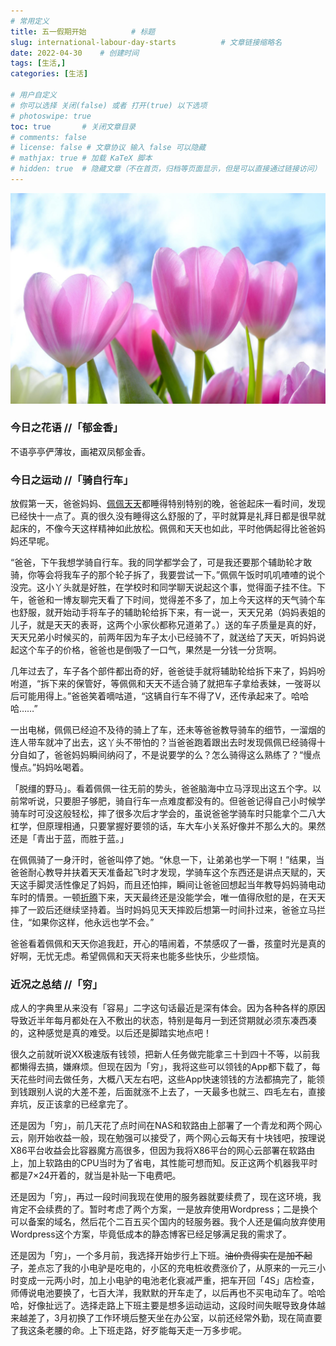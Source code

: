 ```yaml
---
# 常用定义
title: 五一假期开始          # 标题
slug: international-labour-day-starts          # 文章链接缩略名
date: 2022-04-30    # 创建时间
tags: [生活,]
categories: [生活]

# 用户自定义
# 你可以选择 关闭(false) 或者 打开(true) 以下选项
# photoswipe: true
toc: true       # 关闭文章目录
# comments: false
# license: false # 文章协议 输入 false 可以隐藏
# mathjax: true # 加载 KaTeX 脚本
# hidden: true  # 隐藏文章（不在首页，归档等页面显示，但是可以直接通过链接访问）
---
```

![pixbayid:3263198](postImages/laomai/2023/02/27/163fc3aed00967-1.webp)

### 今日之花语 //「郁金香」

不语亭亭俨薄妆，画裙双凤郁金香。

### 今日之运动 //「骑自行车」

放假第一天，爸爸妈妈、[佩佩](tags/佩佩.md)[天天](天天.md)都睡得特别特别的晚，爸爸起床一看时间，发现已经快十一点了。真的很久没有睡得这么舒服的了，平时就算是礼拜日都是很早就起床的，不像今天这样精神如此放松。佩佩和天天也如此，平时他俩起得比爸爸妈妈还早呢。

“爸爸，下午我想学骑自行车。我的同学都学会了，可是我还要那个辅助轮才敢骑，你等会将我车子的那个轮子拆了，我要尝试一下。”佩佩午饭时叽叽喳喳的说个没完。这小丫头就是好胜，在学校时和同学聊天说起这个事，觉得面子挂不住。下午，爸爸和一博友聊完天看了下时间，觉得差不多了，加上今天这样的天气骑个车也舒服，就开始动手将车子的辅助轮给拆下来，有一说一，天天兄弟（妈妈表姐的儿子，就是天天的表哥，这两个小家伙都称兄道弟了。）送的车子质量是真的好，天天兄弟小时候买的，前两年因为车子太小已经骑不了，就送给了天天，听妈妈说起这个车子的价格，爸爸也是倒吸了一口气，果然是一分钱一分货啊。

几年过去了，车子各个部件都出奇的好，爸爸徒手就将辅助轮给拆下来了，妈妈吩咐道，“拆下来的保管好，等佩佩和天天不适合骑了就把车子拿给表妹，一弢哥以后可能用得上。”爸爸笑着嘀咕道，“这辆自行车不得了V，还传承起来了。哈哈哈……”

一出电梯，佩佩已经迫不及待的骑上了车，还未等爸爸教导骑车的细节，一溜烟的连人带车就冲了出去，这丫头不带怕的？当爸爸跑着跟出去时发现佩佩已经骑得十分自如了，爸爸妈妈瞬间纳闷了，不是说要学的么？怎么骑得这么熟练了？“慢点慢点。”妈妈吆喝着。

「脱缰的野马」。看着佩佩一往无前的势头，爸爸脑海中立马浮现出这五个字。以前常听说，只要胆子够肥，骑自行车一点难度都没有的。但爸爸记得自己小时候学骑车时可没这般轻松，摔了很多次后才学会的，虽说爸爸学骑车时只能拿个二八大杠学，但原理相通，只要掌握好要领的话，车大车小关系好像并不那么大的。果然还是「青出于蓝，而胜于蓝。」

在佩佩骑了一身汗时，爸爸叫停了她。“休息一下，让弟弟也学一下啊！”结果，当爸爸耐心教导并扶着天天准备起飞时才发现，学骑车这个东西还是讲点天赋的，天天这手脚灵活性像足了妈妈，而且还怕摔，瞬间让爸爸回想起当年教导妈妈骑电动车时的情景。一顿[折腾](折腾.md)下来，天天最终还是没能学会，唯一值得欣慰的是，在天天摔了一跤后还继续坚持着。当时妈妈见天天摔跤后想第一时间扑过来，爸爸立马拦住，“如果你这样，他永远也学不会。”

爸爸看着佩佩和天天你追我赶，开心的嘻闹着，不禁感叹了一番，孩童时光是真的好啊，无忧无虑。希望佩佩和天天将来也能多些快乐，少些烦恼。

### 近况之总结 //「穷」

成人的字典里从来没有「容易」二字这句话最近是深有体会。因为各种各样的原因导致近半年每月都处在入不敷出的状态，特别是每月一到还贷期就必须东凑西凑的，这种感觉是真的难受。以后还是脚踏实地点吧！

很久之前就听说XX极速版有钱领，把新人任务做完能拿三十到四十不等，以前我都懒得去搞，嫌麻烦。但现在因为「穷」，我将这些可以领钱的App都下载了，每天花些时间去做任务，大概八天左右吧，这些App快速领钱的方法都搞完了，能领到钱跟别人说的大差不差，后面就涨不上去了，一天最多也就三、四毛左右，直接弃坑，反正该拿的已经拿完了。

还是因为「穷」，前几天花了点时间在NAS和软路由上部署了一个青龙和两个网心云，刚开始收益一般，现在勉强可以接受了，两个网心云每天有十块钱吧，按理说X86平台收益会比容器魔方高很多，但因为我将X86平台的网心云部署在软路由上，加上软路由的CPU当时为了省电，其性能可想而知。反正这两个机器我平时都是7×24开着的，就当是补贴一下电费吧。

还是因为「穷」，再过一段时间我现在使用的服务器就要续费了，现在这环境，我肯定不会续费的了。暂时考虑了两个方案，一是放弃使用Wordpress；二是换个可以备案的域名，然后花个二百五买个国内的轻服务器。我个人还是偏向放弃使用Wordpress这个方案，毕竟低成本的静态博客已经足够满足我的需求了。

还是因为「穷」，一个多月前，我选择开始步行上下班。~~油价贵得实在是加不起了~~，差点忘了我的小电驴是吃电的，小区的充电桩收费涨价了，从原来的一元三小时变成一元两小时，加上小电驴的电池老化衰减严重，把车开回「4S」店检查，师傅说电池要换了，七百大洋，我默默的开车走了，以后再也不买电动车了。哈哈哈，好像扯远了。选择走路上下班主要是想多运动运动，这段时间失眠导致身体越来越差了，3月初换了工作环境后整天坐在办公室，以前还经常外勤，现在简直要了我这条老腰的命。上下班走路，好歹能每天走一万多步呢。


